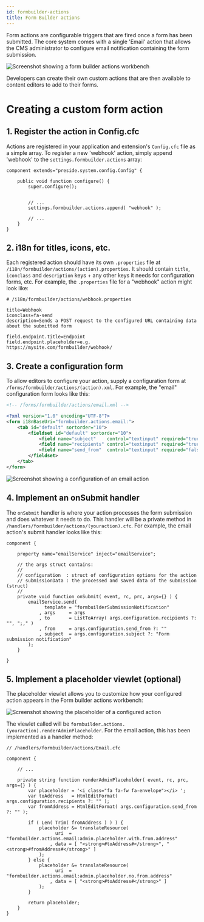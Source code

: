 ```yaml
---
id: formbuilder-actions
title: Form Builder actions
---
```


Form actions are configurable triggers that are fired once a form has been submitted. The core system comes with a single 'Email' action that allows the CMS administrator to configure email notification containing the form submission.

![Screenshot showing a form builder actions workbench](images/screenshots/formbuilder_actions.jpg)

Developers can create their own custom actions that are then available to content editors to add to their forms.

# Creating a custom form action

## 1. Register the action in Config.cfc

Actions are registered in your application and extension's `Config.cfc` file as a simple array. To register a new 'webhook' action, simply append 'webhook' to the `settings.formbuilder.actions` array:

```luceescript
component extends="preside.system.config.Config" {

	public void function configure() {
		super.configure();


		// ...
		settings.formbuilder.actions.append( "webhook" );

		// ...
	}
}
```

## 2. i18n for titles, icons, etc.

Each registered action should have its own `.properties` file at `/i18n/formbuilder/actions/(action).properties`. It should contain `title`, `iconclass` and `description` keys + any other keys it needs for configuration forms, etc. For example, the `.properties` file for a "webhook" action might look like:

```
# /i18n/formbuilder/actions/webhook.properties

title=Webhook
iconclass=fa-send
description=Sends a POST request to the configured URL containing data about the submitted form

field.endpoint.title=Endpoint
field.endpoint.placeholder=e.g. https://mysite.com/formbuilder/webhook/
```

## 3. Create a configuration form

To allow editors to configure your action, supply a configuration form at `/forms/formbuilder/actions/(action).xml`. For example, the "email" configuration form looks like this:

```xml
<!-- /forms/formbuilder/actions/email.xml -->

<?xml version="1.0" encoding="UTF-8"?>
<form i18nBaseUri="formbuilder.actions.email:">
	<tab id="default" sortorder="10">
		<fieldset id="default" sortorder="10">
			<field name="subject"    control="textinput" required="true"  />
			<field name="recipients" control="textinput" required="true"  />
			<field name="send_from"  control="textinput" required="false" />
		</fieldset>
	</tab>
</form>
```

![Screenshot showing a configuration of an email action](images/screenshots/formbuilder_configureaction.jpg)

## 4. Implement an onSubmit handler

The `onSubmit` handler is where your action processes the form submission and does whatever it needs to do. This handler will be a private method in `/handlers/formbuilder/actions/(youraction).cfc`. For example, the email action's submit handler looks like this:

```luceescript
component {

	property name="emailService" inject="emailService";

	// the args struct contains:
	// 
	// configuration  : struct of configuration options for the action
	// submissionData : the processed and saved data of the submission (struct)
	// 
	private void function onSubmit( event, rc, prc, args={} ) {
		emailService.send(
			  template = "formbuilderSubmissionNotification"
			, args     = args
			, to       = ListToArray( args.configuration.recipients ?: "", ";," )
			, from     = args.configuration.send_from ?: ""
			, subject  = args.configuration.subject ?: "Form submission notification"
		);
	}

}
```

## 5. Implement a placeholder viewlet (optional)

The placeholder viewlet allows you to customize how your configured action appears in the Form builder actions workbench:

![Screenshot showing the placeholder of a configured action](images/screenshots/formbuilder_actionplaceholder.jpg)

The viewlet called will be `formbuilder.actions.(youraction).renderAdminPlaceholder`. For the email action, this has been implemented as a handler method:

```luceescript
// /handlers/formbuilder/actions/Email.cfc

component {

	// ...

	private string function renderAdminPlaceholder( event, rc, prc, args={} ) {
		var placeholder = '<i class="fa fa-fw fa-envelope"></i> ';
		var toAddress   = HtmlEditFormat( args.configuration.recipients ?: "" );
		var fromAddress = HtmlEditFormat( args.configuration.send_from  ?: "" );

		if ( Len( Trim( fromAddress ) ) ) {
			placeholder &= translateResource(
				  uri  = "formbuilder.actions.email:admin.placeholder.with.from.address"
				, data = [ "<strong>#toAddress#</strong>", "<strong>#fromAddress#</strong>" ]
			);
		} else {
			placeholder &= translateResource(
				  uri  = "formbuilder.actions.email:admin.placeholder.no.from.address"
				, data = [ "<strong>#toAddress#</strong>" ]
			);
		}

		return placeholder;
	}
}
```